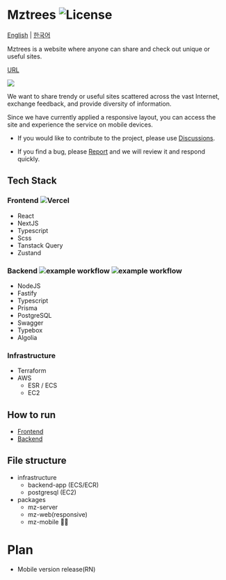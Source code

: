 # Mztrees ![License](https://img.shields.io/badge/license-MIT-blue)

[English](/README.md) | [한국어](/README-ko.md)

Mztrees is a website where anyone can share and check out unique or useful sites.

[URL](https://www.mztrees.com)

![](https://img.mztrees.com/og-image.png)

We want to share trendy or useful sites scattered across the vast Internet, exchange feedback, and provide diversity of information.

Since we have currently applied a responsive layout, you can access the site and experience the service on mobile devices.

- If you would like to contribute to the project, please use [Discussions](https://github.com/shseok/mztrees/discussions/categories/announcements).

- If you find a bug, please [Report](https://github.com/shseok/mztrees/issues) and we will review it and respond quickly.

## Tech Stack

### Frontend ![Vercel](https://therealsujitk-vercel-badge.vercel.app/?app=mz-tau)

- React
- NextJS
- Typescript
- Scss
- Tanstack Query
- Zustand

### Backend ![example workflow](https://github.com/shseok/mztrees/actions/workflows/deploy.yml/badge.svg) ![example workflow](https://github.com/shseok/mztrees/actions/workflows/deploy-worker.yml/badge.svg)

- NodeJS
- Fastify
- Typescript
- Prisma
- PostgreSQL
- Swagger
- Typebox
- Algolia

### Infrastructure

- Terraform
- AWS
  - ESR / ECS
  - EC2

## How to run

- [Frontend](packages/mz-client/README.md)
- [Backend](packages/mz-server/README.md)

## File structure

- infrastructure
  - backend-app (ECS/ECR)
  - postgresql (EC2)
- packages
  - mz-server
  - mz-web(responsive)
  - mz-mobile 🏃‍♀️

# Plan

- Mobile version release(RN)
